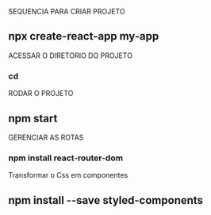 SEQUENCIA  PARA CRIAR PROJETO
## npx create-react-app my-app


ACESSAR O DIRETORIO DO PROJETO
### cd 

RODAR O PROJETO
## npm start

GERENCIAR AS ROTAS
### npm install react-router-dom

Transformar o Css em componentes
## npm install --save styled-components